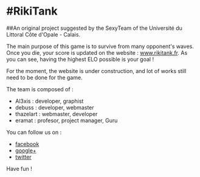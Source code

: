 #RikiTank
=========
##An original project suggested by the SexyTeam of the Université du Littoral Côte d'Opale - Calais.  

The main purpose of this game is to survive from many opponent's waves. Once you die, your score is updated on the website : www.rikitank.fr.
As you can see, having the highest ELO possible is your goal !

For the moment, the website is under construction, and lot of works still need to be done for the game.

The team is composed of :
* Al3xis : developer, graphist  
* debuss : developer, webmaster  
* thazelart : webmaster, developer  
* eramat : profesor, project manager, Guru

You can follow us on :  
* [facebook](https://www.facebook.com/pages/RikiTank/289289787857112)
* [google+](https://plus.google.com/u/0/114133777478336810693/posts)
* [twitter](https://twitter.com/Riki_Tank)

Have fun !
